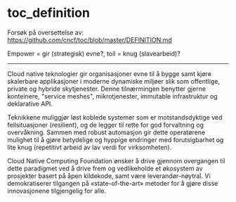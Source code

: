 # toc_definition
Forsøk på oversettelse av:
https://github.com/cncf/toc/blob/master/DEFINITION.md

Empower = gir (strategisk) evne?, toil = knug (slavearbeid)?

---

Cloud native teknologier gir organisasjoner evne til å bygge samt kjøre skalerbare applikasjoner i moderne dynamiske miljøer slik som offentlige, private og hybride skytjenester. Denne tilnærmingen benytter gjerne konteinere, "service meshes", mikrotjenester, immutable infrastruktur og deklarative API.

Teknikkene muliggjør løst koblede systemer som er motstandsdyktige ved feilsituasjoner (resilient), og de legger til rette for god forvaltning og overvåkning. Sammen med robust automasjon gir dette operatørene mulighet til å gjøre betydelige og hyppige endringer med forutsigbarhet og lite knug (repetitivt arbeid av lav verdi for virksomheten).

Cloud Native Computing Foundation ønsker å drive gjennom overgangen til dette paradigmet ved å drive frem og vedlikeholde et økosystem av prosjekter basert på åpen kildekode, samt være leverandør-nøytral. Vi demokratiserer tilgangen på «state-of-the-art» metoder for å gjøre disse innovasjonene tilgjengelig for alle.
